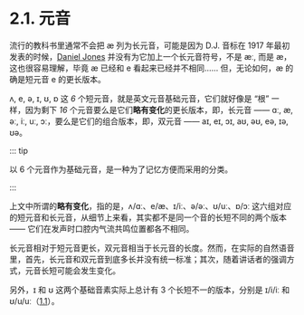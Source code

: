 # 2.1. 元音

流行的教科书里通常不会把 <span class="pho">æ</span> 列为长元音，可能是因为 D.J. 音标在 1917 年最初发表的时候，[Daniel Jones](https://en.wikipedia.org/wiki/Daniel_Jones_(phonetician)) 并没有为它加上一个长元音符号，不是 <span class="pho">æː</span>, 而是 <span class="pho">æ</span>，这也很容易理解，毕竟 <span class="pho">æ</span> 已经和 <span class="pho">e</span> 看起来已经并不相同…… 但，无论如何，<span class="pho">æ</span> 的确是短元音 <span class="pho">e</span> 的更长版本。

<span class="pho">ʌ, e, ə, ɪ, ʊ, ɒ</span> 这 *6* 个短元音，就是英文元音基础元音，它们就好像是 “根” 一样，因为剩下 *16* 个元音要么是它们**略有变化**的更长版本，即，长元音 —— <span class="pho">ɑː, æ, əː, iː, uː, ɔː</span>，要么是它们的组合版本，即，双元音 —— <span class="pho">aɪ, eɪ, ɔɪ, aʊ, əʊ, eə, ɪə, ʊə</span>。

::: tip

以 6 个元音作为基础元音，是一种为了记忆方便而采用的分类。

:::

上文中所谓的**略有变化**，指的是，<span class="pho">ʌ/ɑː</span>、<span class="pho">e/æ</span>、<span class="pho">ɪ/iː</span>、<span class="pho">ə/əː</span>、<span class="pho">ʊ/uː</span>、<span class="pho">ɒ/ɔː</span> 这六组对应的短元音和长元音，从细节上来看，其实都不是同一个音的长短不同的两个版本 —— 它们在发声时口腔内气流共鸣位置都各不相同。

长元音相对于短元音更长，双元音相当于长元音的长度。然而，在实际的自然语音里，首先，长元音和双元音到底多长并没有统一标准；其次，随着讲话者的强调方式，元音长短可能会发生变化。

另外，<span class="pho">ɪ</span>  和 <span class="pho">ʊ</span> 这两个基础音素实际上总计有 3 个长短不一的版本，分别是 <span class="pho">ɪ/i/iː</span> 和 <span class="pho"> ʊ/u/uː</span>（[1.1](01-phonemes#_1-1-元音)）。
